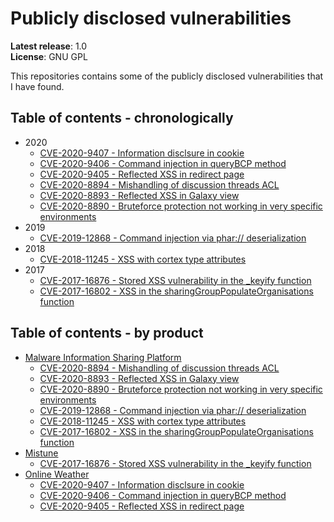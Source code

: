# Publicly disclosed vulnerabilities

**Latest release**: 1.0<br />
**License**: GNU GPL

This repositories contains some of the publicly disclosed vulnerabilities that I have found.


## Table of contents - chronologically

* 2020
    * [CVE-2020-9407 - Information disclsure in cookie](Online_Weather/CVE-2020-9407)
    * [CVE-2020-9406 - Command injection in queryBCP method](Online_Weather/CVE-2020-9406)
    * [CVE-2020-9405 - Reflected XSS in redirect page](Online_Weather/CVE-2020-9405)
    * [CVE-2020-8894 - Mishandling of discussion threads ACL](MISP/CVE-2020-8894)  
    * [CVE-2020-8893 - Reflected XSS in Galaxy view](MISP/CVE-2020-8893)
    * [CVE-2020-8890 - Bruteforce protection not working in very specific environments](MISP/CVE-2020-8890)
* 2019
    * [CVE-2019-12868 - Command injection via phar:// deserialization](MISP/CVE-2019-12868)
* 2018
    * [CVE-2018-11245 - XSS with cortex type attributes](MISP/CVE-2018-11245)
* 2017
    * [CVE-2017-16876 - Stored XSS vulnerability in the \_keyify function](Mistune/CVE-2017-16876)
    * [CVE-2017-16802 - XSS in the sharingGroupPopulateOrganisations function](MISP/CVE-2017-16802)

## Table of contents - by product
* [Malware Information Sharing Platform](MISP)
    * [CVE-2020-8894 - Mishandling of discussion threads ACL](MISP/CVE-2020-8894)  
    * [CVE-2020-8893 - Reflected XSS in Galaxy view](MISP/CVE-2020-8893)
    * [CVE-2020-8890 - Bruteforce protection not working in very specific environments](MISP/CVE-2020-8890)
    * [CVE-2019-12868 - Command injection via phar:// deserialization](MISP/CVE-2019-12868)
    * [CVE-2018-11245 - XSS with cortex type attributes](MISP/CVE-2018-11245)
    * [CVE-2017-16802 - XSS in the sharingGroupPopulateOrganisations function](MISP/CVE-2017-16802)
* [Mistune](Mistune)
    * [CVE-2017-16876 - Stored XSS vulnerability in the \_keyify function](Mistune/CVE-2017-16876)
* [Online Weather](Online_Weather)
    * [CVE-2020-9407 - Information disclsure in cookie](Online_Weather/CVE-2020-9407)
    * [CVE-2020-9406 - Command injection in queryBCP method](Online_Weather/CVE-2020-9406)
    * [CVE-2020-9405 - Reflected XSS in redirect page](Online_Weather/CVE-2020-9405)